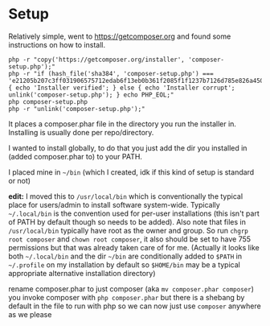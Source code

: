 # Setup

Relatively simple, went to https://getcomposer.org and found some instructions on how to install.

```
php -r "copy('https://getcomposer.org/installer', 'composer-setup.php');"
php -r "if (hash_file('sha384', 'composer-setup.php') === 'e21205b207c3ff031906575712edab6f13eb0b361f2085f1f1237b7126d785e826a450292b6cfd1d64d92e6563bbde02') { echo 'Installer verified'; } else { echo 'Installer corrupt'; unlink('composer-setup.php'); } echo PHP_EOL;"
php composer-setup.php
php -r "unlink('composer-setup.php');"
```

It places a composer.phar file in the directory you run the installer in. Installing is usually done per repo/directory. 

I wanted to install globally, to do that you just add the dir you installed in (added composer.phar to) to your PATH.

I placed mine in `~/bin` (which I created, idk if this kind of setup is standard or not)

**edit:** I moved this to `/usr/local/bin` which is conventionally the typical place for users/admin to install software system-wide. Typically `~/.local/bin` is the convention used for per-user installations (this isn't part of PATH by default though so needs to be added). Also note that files in `/usr/local/bin` typically have root as the owner and group. So run `chgrp root composer` and `chown root composer`, it also should be set to have 755 permissions but that was already taken care of for me. (Actually it looks like both `~/.local/bin` and the dir `~/bin` are conditionally added to `$PATH` in `~/.profile` on my installation by default so `$HOME/bin` may be a typical appropriate alternative installation directory) 

rename composer.phar to just composer (aka `mv composer.phar composer`) you invoke composer with `php composer.phar` but there is a shebang by default in the file to run with php so we can now just use `composer` anywhere as we please